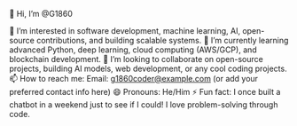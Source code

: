 👋 Hi, I’m @G1860

👀 I’m interested in software development, machine learning, AI, open-source contributions, and building scalable systems.
🌱 I’m currently learning advanced Python, deep learning, cloud computing (AWS/GCP), and blockchain development.
💞️ I’m looking to collaborate on open-source projects, building AI models, web development, or any cool coding projects.
📫 How to reach me: Email: g1860coder@example.com (or add your preferred contact info here)
😄 Pronouns: He/Him
⚡ Fun fact: I once built a chatbot in a weekend just to see if I could! I love problem-solving through code.
